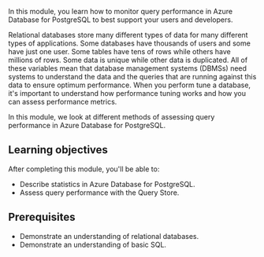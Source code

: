 In this module, you learn how to monitor query performance in Azure Database for PostgreSQL to best support your users and developers.

Relational databases store many different types of data for many different types of applications. Some databases have thousands of users and some have just one user. Some tables have tens of rows while others have millions of rows. Some data is unique while other data is duplicated. All of these variables mean that database management systems (DBMSs) need systems to understand the data and the queries that are running against this data to ensure optimum performance. When you perform tune a database, it's important to understand how performance tuning works and how you can assess performance metrics.

In this module, we look at different methods of assessing query performance in Azure Database for PostgreSQL.

## Learning objectives

After completing this module, you'll be able to:

- Describe statistics in Azure Database for PostgreSQL.
- Assess query performance with the Query Store.

## Prerequisites

- Demonstrate an understanding of relational databases.
- Demonstrate an understanding of basic SQL.
